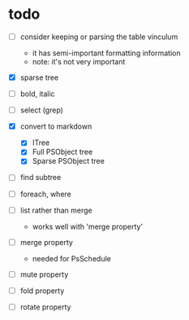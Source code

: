 # todo

- [ ] consider keeping or parsing the table vinculum
  - it has semi-important formatting information
  - note: it's not very important
- [x] sparse tree
- [ ] bold, italic
- [ ] select (grep)
- [x] convert to markdown
  - [x] ITree
  - [x] Full PSObject tree
  - [x] Sparse PSObject tree
- [ ] find subtree
- [ ] foreach, where
- [ ] list rather than merge
  - works well with 'merge property'
- [ ] merge property
  - needed for PsSchedule
- [ ] mute property
- [ ] fold property
- [ ] rotate property

